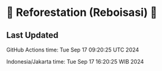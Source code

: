 
# 🌳 Reforestation (Reboisasi) 🌲

## Last Updated

GitHub Actions time: Tue Sep 17 09:20:25 UTC 2024

Indonesia/Jakarta time: Tue Sep 17 16:20:25 WIB 2024
